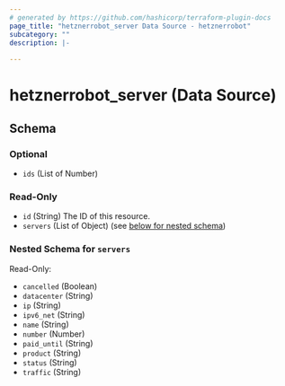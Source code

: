 ```yaml
---
# generated by https://github.com/hashicorp/terraform-plugin-docs
page_title: "hetznerrobot_server Data Source - hetznerrobot"
subcategory: ""
description: |-
  
---
```


# hetznerrobot_server (Data Source)





<!-- schema generated by tfplugindocs -->
## Schema

### Optional

- `ids` (List of Number)

### Read-Only

- `id` (String) The ID of this resource.
- `servers` (List of Object) (see [below for nested schema](#nestedatt--servers))

<a id="nestedatt--servers"></a>
### Nested Schema for `servers`

Read-Only:

- `cancelled` (Boolean)
- `datacenter` (String)
- `ip` (String)
- `ipv6_net` (String)
- `name` (String)
- `number` (Number)
- `paid_until` (String)
- `product` (String)
- `status` (String)
- `traffic` (String)
